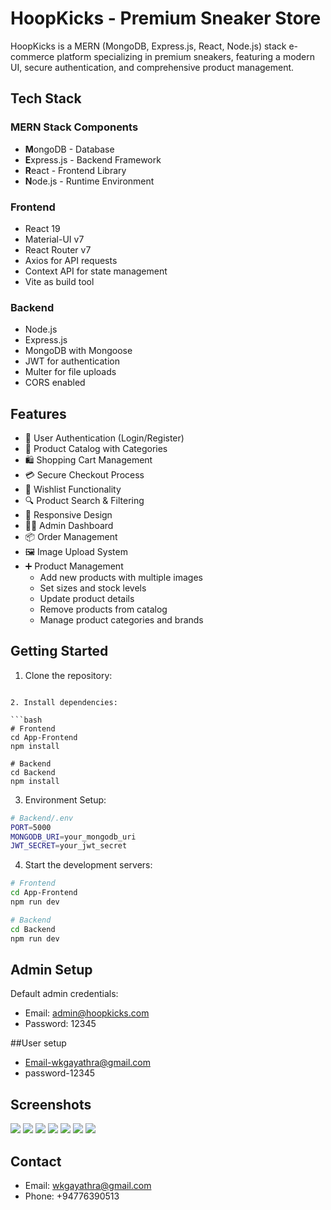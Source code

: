 # HoopKicks - Premium Sneaker Store

HoopKicks is a MERN (MongoDB, Express.js, React, Node.js) stack e-commerce platform specializing in premium sneakers, featuring a modern UI, secure authentication, and comprehensive product management.

## Tech Stack

### MERN Stack Components

- **M**ongoDB - Database
- **E**xpress.js - Backend Framework
- **R**eact - Frontend Library
- **N**ode.js - Runtime Environment

### Frontend

- React 19
- Material-UI v7
- React Router v7
- Axios for API requests
- Context API for state management
- Vite as build tool

### Backend

- Node.js
- Express.js
- MongoDB with Mongoose
- JWT for authentication
- Multer for file uploads
- CORS enabled

## Features

- 🔐 User Authentication (Login/Register)
- 👟 Product Catalog with Categories
- 🛍️ Shopping Cart Management
- 💳 Secure Checkout Process
- 💝 Wishlist Functionality
- 🔍 Product Search & Filtering
- 📱 Responsive Design
- 👨‍💼 Admin Dashboard
- 📦 Order Management
- 🖼️ Image Upload System
- ➕ Product Management
  - Add new products with multiple images
  - Set sizes and stock levels
  - Update product details
  - Remove products from catalog
  - Manage product categories and brands

## Getting Started

1. Clone the repository:

````

2. Install dependencies:

```bash
# Frontend
cd App-Frontend
npm install

# Backend
cd Backend
npm install
````

3. Environment Setup:

```bash
# Backend/.env
PORT=5000
MONGODB_URI=your_mongodb_uri
JWT_SECRET=your_jwt_secret
```

4. Start the development servers:

```bash
# Frontend
cd App-Frontend
npm run dev

# Backend
cd Backend
npm run dev
```

## Admin Setup

Default admin credentials:

- Email: admin@hoopkicks.com
- Password: 12345

##User setup

- Email-wkgayathra@gmail.com
- password-12345

## Screenshots

![](/Screenshots/screenshot-148.png)
![](/Screenshots/screenshot-150.png)
![](/Screenshots/screenshot-152.png)
![](/Screenshots/screenshot-160.png)
![](/Screenshots/screenshot-163.png)
![](/Screenshots/screenshot-164.png)
![](/Screenshots/screenshot-173.png)

## Contact

- Email: wkgayathra@gmail.com
- Phone: +94776390513
